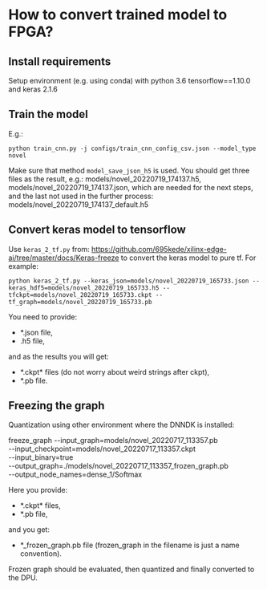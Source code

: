 # How to convert trained model to FPGA?

## Install requirements
Setup environment (e.g. using conda) with python 3.6 tensorflow==1.10.0 and keras 2.1.6

## Train the model
E.g.:
    
    python train_cnn.py -j configs/train_cnn_config_csv.json --model_type novel

Make sure that method `model_save_json_h5` is used.
You should get three files as the result, e.g.: models/novel_20220719_174137.h5, models/novel_20220719_174137.json, which are needed for the next steps, and the last not used in the further process: models/novel_20220719_174137_default.h5

## Convert keras model to tensorflow 
Use `keras_2_tf.py` from: https://github.com/695kede/xilinx-edge-ai/tree/master/docs/Keras-freeze to convert the keras model to pure tf. For example:
    
    python keras_2_tf.py --keras_json=models/novel_20220719_165733.json --keras_hdf5=models/novel_20220719_165733.h5 --tfckpt=models/novel_20220719_165733.ckpt --tf_graph=models/novel_20220719_165733.pb

You need to provide: 
* *.json file, 
* .h5 file,

and as the results you will get:
* \*.ckpt\* files (do not worry about weird strings after ckpt),
* *.pb file. 


## Freezing the graph

Quantization using other environment where the DNNDK is installed:

 freeze_graph --input_graph=models/novel_20220717_113357.pb \
             --input_checkpoint=models/novel_20220717_113357.ckpt \
             --input_binary=true \
             --output_graph=./models/novel_20220717_113357_frozen_graph.pb \
             --output_node_names=dense_1/Softmax

Here you provide: 
* \*.ckpt\* files,
* *.pb file, 

and you get:
* *\_frozen_graph.pb file (frozen\_graph in the filename is just a name convention). 

Frozen graph should be evaluated, then quantized and finally converted to the DPU.